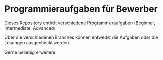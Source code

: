 # Programmieraufgaben für Bewerber

Dieses Repository enthält verschiedene Programmieraufgaben (Beginner, Intermediate, Advanced)

Über die verschiedenen Branches können entweder die Aufgaben oder die Lösungen ausgecheckt werden.

Gerne beliebig erweitern